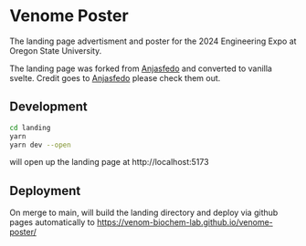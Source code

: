 # Venome Poster

The landing page advertisment and poster for the 2024 Engineering Expo at Oregon State University.

The landing page was forked from [Anjasfedo](https://github.com/Anjasfedo) and converted to vanilla svelte. Credit goes to [Anjasfedo](https://github.com/Anjasfedo) please check them out.

## Development

```bash
cd landing
yarn
yarn dev --open
```
will open up the landing page at http://localhost:5173

## Deployment

On merge to main, will build the landing directory and deploy via github pages automatically to https://venom-biochem-lab.github.io/venome-poster/
